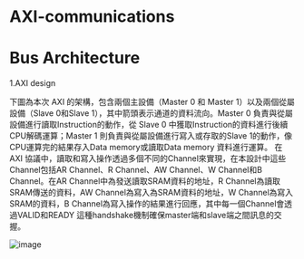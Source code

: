 # AXI-communications


# Bus Architecture

  1.AXI design


  下圖為本次 AXI 的架構，包含兩個主設備（Master 0 和 Master 1）以及兩個從屬設備（Slave 0和Slave 1），其中箭頭表示通道的資料流向。Master 0 負責與從屬設備進行讀取Instruction的動作，從 Slave 0 中獲取Instruction的資料進行後續CPU解碼運算；Master 1 則負責與從屬設備進行寫入或存取的Slave 1的動作，像CPU運算完的結果存入Data memory或讀取Data memory 資料進行運算。
        在 AXI 協議中，讀取和寫入操作透過多個不同的Channel來實現，在本設計中這些Channel包括AR Channel、R Channel、AW Channel、W Channel和B Channel。在AR Channel中為發送讀取SRAM資料的地址，R Channel為讀取SRAM傳送的資料，AW Channel為寫入為SRAM資料的地址，W Channel為寫入SRAM的資料，B Channel為寫入操作的結果進行回應，其中每一個Channel會透過VALID和READY 這種handshake機制確保master端和slave端之間訊息的交握。


  ![image](https://github.com/user-attachments/assets/2458a541-aa87-4c36-b10b-10177bfef353)

  



